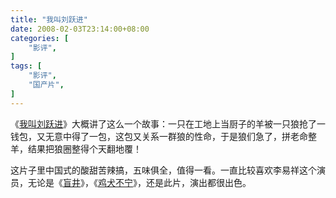 ```yaml
---
title: "我叫刘跃进"
date: 2008-02-03T23:14:00+08:00
categories: [
    "影评",
]
tags: [
    "影评",
    "国产片",
]
---
```


《[我叫刘跃进](http://movie.douban.com/subject/2978951/)》大概讲了这么一个故事：一只在工地上当厨子的羊被一只狼抢了一钱包，又无意中得了一包，这包又关系一群狼的性命，于是狼们急了，拼老命整羊，结果把狼圈整得个天翻地覆！

这片子里中国式的酸甜苦辣搞，五味俱全，值得一看。一直比较喜欢李易祥这个演员，无论是《[盲井](http://movie.douban.com/subject/1307528/)》，《[鸡犬不宁](http://movie.douban.com/subject/1888671/)》，还是此片，演出都很出色。
